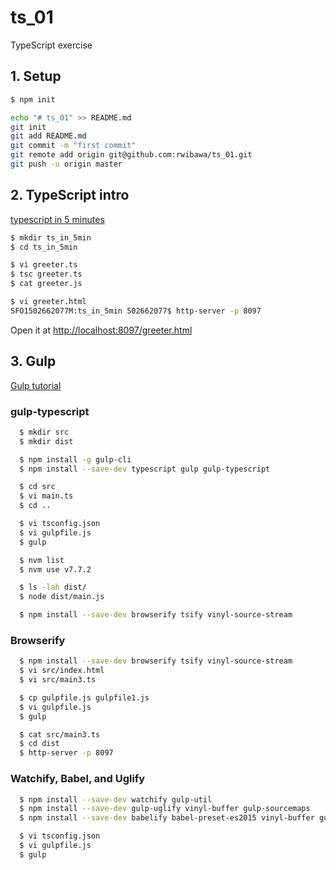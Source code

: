 # ts_01
TypeScript exercise

## 1. Setup
```bash
$ npm init

echo "# ts_01" >> README.md
git init
git add README.md
git commit -m "first commit"
git remote add origin git@github.com:rwibawa/ts_01.git
git push -u origin master
```

## 2. TypeScript intro
[typescript in 5 minutes](https://www.typescriptlang.org/docs/handbook/typescript-in-5-minutes.html)

```bash
$ mkdir ts_in_5min
$ cd ts_in_5min

$ vi greeter.ts
$ tsc greeter.ts
$ cat greeter.js

$ vi greeter.html
SFO1502662077M:ts_in_5min 502662077$ http-server -p 8097
```
Open it at [http://localhost:8097/greeter.html](http://localhost:8097/greeter.html)

## 3. Gulp
[Gulp tutorial](https://www.typescriptlang.org/docs/handbook/gulp.html)

### gulp-typescript
```bash
  $ mkdir src
  $ mkdir dist

  $ npm install -g gulp-cli
  $ npm install --save-dev typescript gulp gulp-typescript

  $ cd src
  $ vi main.ts
  $ cd ..

  $ vi tsconfig.json
  $ vi gulpfile.js
  $ gulp

  $ nvm list
  $ nvm use v7.7.2

  $ ls -lah dist/
  $ node dist/main.js

  $ npm install --save-dev browserify tsify vinyl-source-stream
```

### Browserify
```bash
  $ npm install --save-dev browserify tsify vinyl-source-stream
  $ vi src/index.html
  $ vi src/main3.ts

  $ cp gulpfile.js gulpfile1.js
  $ vi gulpfile.js
  $ gulp

  $ cat src/main3.ts
  $ cd dist
  $ http-server -p 8097
```

### Watchify, Babel, and Uglify
```bash
  $ npm install --save-dev watchify gulp-util
  $ npm install --save-dev gulp-uglify vinyl-buffer gulp-sourcemaps
  $ npm install --save-dev babelify babel-preset-es2015 vinyl-buffer gulp-sourcemaps

  $ vi tsconfig.json
  $ vi gulpfile.js
  $ gulp
```
